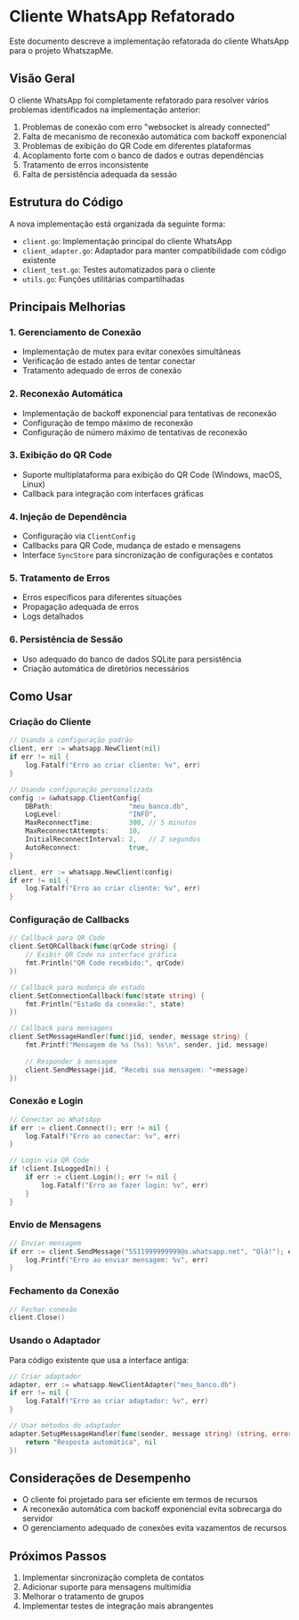 # Cliente WhatsApp Refatorado

Este documento descreve a implementação refatorada do cliente WhatsApp para o projeto WhatszapMe.

## Visão Geral

O cliente WhatsApp foi completamente refatorado para resolver vários problemas identificados na implementação anterior:

1. Problemas de conexão com erro "websocket is already connected"
2. Falta de mecanismo de reconexão automática com backoff exponencial
3. Problemas de exibição do QR Code em diferentes plataformas
4. Acoplamento forte com o banco de dados e outras dependências
5. Tratamento de erros inconsistente
6. Falta de persistência adequada da sessão

## Estrutura do Código

A nova implementação está organizada da seguinte forma:

- `client.go`: Implementação principal do cliente WhatsApp
- `client_adapter.go`: Adaptador para manter compatibilidade com código existente
- `client_test.go`: Testes automatizados para o cliente
- `utils.go`: Funções utilitárias compartilhadas

## Principais Melhorias

### 1. Gerenciamento de Conexão

- Implementação de mutex para evitar conexões simultâneas
- Verificação de estado antes de tentar conectar
- Tratamento adequado de erros de conexão

### 2. Reconexão Automática

- Implementação de backoff exponencial para tentativas de reconexão
- Configuração de tempo máximo de reconexão
- Configuração de número máximo de tentativas de reconexão

### 3. Exibição do QR Code

- Suporte multiplataforma para exibição do QR Code (Windows, macOS, Linux)
- Callback para integração com interfaces gráficas

### 4. Injeção de Dependência

- Configuração via `ClientConfig`
- Callbacks para QR Code, mudança de estado e mensagens
- Interface `SyncStore` para sincronização de configurações e contatos

### 5. Tratamento de Erros

- Erros específicos para diferentes situações
- Propagação adequada de erros
- Logs detalhados

### 6. Persistência de Sessão

- Uso adequado do banco de dados SQLite para persistência
- Criação automática de diretórios necessários

## Como Usar

### Criação do Cliente

```go
// Usando a configuração padrão
client, err := whatsapp.NewClient(nil)
if err != nil {
    log.Fatalf("Erro ao criar cliente: %v", err)
}

// Usando configuração personalizada
config := &whatsapp.ClientConfig{
    DBPath:                   "meu_banco.db",
    LogLevel:                 "INFO",
    MaxReconnectTime:         300, // 5 minutos
    MaxReconnectAttempts:     10,
    InitialReconnectInterval: 2,   // 2 segundos
    AutoReconnect:            true,
}

client, err := whatsapp.NewClient(config)
if err != nil {
    log.Fatalf("Erro ao criar cliente: %v", err)
}
```

### Configuração de Callbacks

```go
// Callback para QR Code
client.SetQRCallback(func(qrCode string) {
    // Exibir QR Code na interface gráfica
    fmt.Println("QR Code recebido:", qrCode)
})

// Callback para mudança de estado
client.SetConnectionCallback(func(state string) {
    fmt.Println("Estado da conexão:", state)
})

// Callback para mensagens
client.SetMessageHandler(func(jid, sender, message string) {
    fmt.Printf("Mensagem de %s (%s): %s\n", sender, jid, message)
    
    // Responder à mensagem
    client.SendMessage(jid, "Recebi sua mensagem: "+message)
})
```

### Conexão e Login

```go
// Conectar ao WhatsApp
if err := client.Connect(); err != nil {
    log.Fatalf("Erro ao conectar: %v", err)
}

// Login via QR Code
if !client.IsLoggedIn() {
    if err := client.Login(); err != nil {
        log.Fatalf("Erro ao fazer login: %v", err)
    }
}
```

### Envio de Mensagens

```go
// Enviar mensagem
if err := client.SendMessage("5511999999999@s.whatsapp.net", "Olá!"); err != nil {
    log.Printf("Erro ao enviar mensagem: %v", err)
}
```

### Fechamento da Conexão

```go
// Fechar conexão
client.Close()
```

### Usando o Adaptador

Para código existente que usa a interface antiga:

```go
// Criar adaptador
adapter, err := whatsapp.NewClientAdapter("meu_banco.db")
if err != nil {
    log.Fatalf("Erro ao criar adaptador: %v", err)
}

// Usar métodos do adaptador
adapter.SetupMessageHandler(func(sender, message string) (string, error) {
    return "Resposta automática", nil
})
```

## Considerações de Desempenho

- O cliente foi projetado para ser eficiente em termos de recursos
- A reconexão automática com backoff exponencial evita sobrecarga do servidor
- O gerenciamento adequado de conexões evita vazamentos de recursos

## Próximos Passos

1. Implementar sincronização completa de contatos
2. Adicionar suporte para mensagens multimídia
3. Melhorar o tratamento de grupos
4. Implementar testes de integração mais abrangentes
